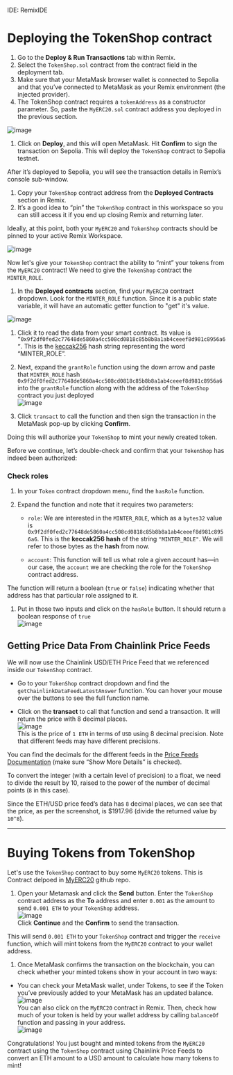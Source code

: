 IDE: RemixIDE
# Deploying the TokenShop contract

1. Go to the **Deploy & Run Transactions** tab within Remix.
2. Select the `TokenShop.sol` contract from the contract field in the deployment tab.
3. Make sure that your MetaMask browser wallet is connected to Sepolia and that you’ve connected to MetaMask as your Remix environment (the injected provider).
4. The TokenShop contract requires a `tokenAddress` as a constructor parameter. So, paste the `MyERC20.sol` contract address you deployed in the previous section.

![image](https://github.com/user-attachments/assets/a3052e50-48d7-4375-995c-f52418d8bf64)

1. Click on **Deploy**, and this will open MetaMask. Hit **Confirm** to sign the transaction on Sepolia. This will deploy the `TokenShop` contract to Sepolia testnet.

After it’s deployed to Sepolia, you will see the transaction details in Remix’s console sub-window.

1. Copy your `TokenShop` contract address from the **Deployed Contracts** section in Remix.
2. It’s a good idea to “pin” the `TokenShop` contract in this workspace so you can still access it if you end up closing Remix and returning later.

Ideally, at this point, both your `MyERC20` and `TokenShop` contracts should be pinned to your active Remix Workspace.  

![image](https://github.com/user-attachments/assets/353ad0a4-3036-4af7-9a92-e5d27167d3bb)    

Now let's give your `TokenShop` contract the ability to “mint” your tokens from the `MyERC20` contract! We need to give the `TokenShop` contract the `MINTER_ROLE`.

1. In the **Deployed contracts** section, find your `MyERC20` contract dropdown. Look for the `MINTER_ROLE` function. Since it is a public state variable, it will have an automatic getter function to "get" it's value.

![image](https://github.com/user-attachments/assets/ef396df6-5211-4242-a540-0597f28a849a)  
1. Click it to read the data from your smart contract. Its value is `“0x9f2df0fed2c77648de5860a4cc508cd0818c85b8b8a1ab4ceeef8d981c8956a6”`. This is the [keccak256](https://www.cyfrin.io/glossary/keccak256) hash string representing the word “MINTER\_ROLE”.

2. Next, expand the `grantRole` function using the down arrow and paste that `MINTER_ROLE` hash `0x9f2df0fed2c77648de5860a4cc508cd0818c85b8b8a1ab4ceeef8d981c8956a6` into the `grantRole` function along with the address of the `TokenShop` contract you just deployed  
![image](https://github.com/user-attachments/assets/e46a0b39-46f1-4e98-aa91-874bb676924d)  
1. Click `transact` to call the function and then sign the transaction in the MetaMask pop-up by clicking **Confirm**.

Doing this will authorize your `TokenShop` to mint your newly created token.

Before we continue, let’s double-check and confirm that your `TokenShop` has indeed been authorized:  

### Check roles

1. In your `Token` contract dropdown menu, find the `hasRole` function.
2. Expand the function and note that it requires two parameters:

   * `role`: We are interested in the `MINTER_ROLE`, which as a `bytes32` value is `0x9f2df0fed2c77648de5860a4cc508cd0818c85b8b8a1ab4ceeef8d981c8956a6`. This is the **keccak256 hash** of the string `"MINTER_ROLE"`. We will refer to those bytes as the **hash** from now.

   * `account`: This function will tell us what role a given account has—in our case, the `account` we are checking the role for the `TokenShop` contract address.

The function will return a boolean (`true` or `false`) indicating whether that address has that particular role assigned to it.

1. Put in those two inputs and click on the `hasRole` button. It should return a boolean response of `true`  
![image](https://github.com/user-attachments/assets/b15a5bc5-1809-4d25-bba3-b1670cc4eea5)  
## Getting Price Data From Chainlink Price Feeds

We will now use the Chainlink USD/ETH Price Feed that we referenced inside our `TokenShop` contract.

* Go to your `TokenShop` contract dropdown and find the `getChainlinkDataFeedLatestAnswer` function. You can hover your mouse over the buttons to see the full function name.

* Click on the **transact** to call that function and send a transaction. It will return the price with 8 decimal places.  
![image](https://github.com/user-attachments/assets/885eda4b-5029-414a-b207-900ddfa77777)  
This is the price of `1 ETH` in terms of `USD` using 8 decimal precision. Note that different feeds may have different precisions.  

You can find the decimals for the different feeds in the [Price Feeds Documentation](https://docs.chain.link/data-feeds/price-feeds/addresses?network=ethereum\&page=1#sepolia-testnet) (make sure “Show More Details” is checked).

To convert the integer (with a certain level of precision) to a float, we need to divide the result by 10, raised to the power of the number of decimal points (`8` in this case).

Since the ETH/USD price feed’s data has `8` decimal places, we can see that the price, as per the screenshot, is \$1917.96 (divide the returned value by `10^8`).  

---

# Buying Tokens from TokenShop

Let's use the `TokenShop` contract to buy some `MyERC20` tokens. This is Contract delpoed in [MyERC20](https://github.com/AkshatOdiya/MyERC20) github repo.

1. Open your Metamask and click the **Send** button. Enter the `TokenShop` contract address as the **To** address and enter `0.001` as the amount to send `0.001 ETH` to your `TokenShop` address.  
![image](https://github.com/user-attachments/assets/a9485a65-0d77-44fc-9ca5-22c0917ce5d8)  
Click **Continue** and the **Confirm** to send the transaction.

This will send `0.001 ETH` to your `TokenShop` contract and trigger the `receive` function, which will mint tokens from the `MyERC20` contract to your wallet address.

1. Once MetaMask confirms the transaction on the blockchain, you can check whether your minted tokens show in your account in two ways:

* You can check your MetaMask wallet, under Tokens, to see if the Token you’ve previously added to your MetaMask has an updated balance.  
![image](https://github.com/user-attachments/assets/f90c73e1-89f0-40a1-9b21-a7cb96e482bc)  
You can also click on the `MyERC20` contract in Remix. Then, check how much of your token is held by your wallet address by calling `balanceOf` function and passing in your address.  
![image](https://github.com/user-attachments/assets/0df74093-4ee2-4a38-9a4f-c3440ab81245)  

Congratulations! You just bought and minted tokens from the `MyERC20` contract using the `TokenShop` contract using Chainlink Price Feeds to convert an ETH amount to a USD amount to calculate how many tokens to mint!


















